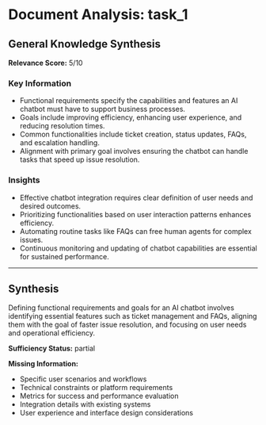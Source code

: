 # Document Analysis: task_1

## General Knowledge Synthesis
**Relevance Score:** 5/10

### Key Information
- Functional requirements specify the capabilities and features an AI chatbot must have to support business processes.
- Goals include improving efficiency, enhancing user experience, and reducing resolution times.
- Common functionalities include ticket creation, status updates, FAQs, and escalation handling.
- Alignment with primary goal involves ensuring the chatbot can handle tasks that speed up issue resolution.

### Insights
- Effective chatbot integration requires clear definition of user needs and desired outcomes.
- Prioritizing functionalities based on user interaction patterns enhances efficiency.
- Automating routine tasks like FAQs can free human agents for complex issues.
- Continuous monitoring and updating of chatbot capabilities are essential for sustained performance.

---

## Synthesis
Defining functional requirements and goals for an AI chatbot involves identifying essential features such as ticket management and FAQs, aligning them with the goal of faster issue resolution, and focusing on user needs and operational efficiency.

**Sufficiency Status:** partial

**Missing Information:**
- Specific user scenarios and workflows
- Technical constraints or platform requirements
- Metrics for success and performance evaluation
- Integration details with existing systems
- User experience and interface design considerations
